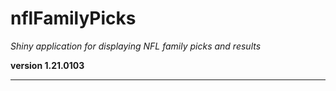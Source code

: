 # nflFamilyPicks

*Shiny application for displaying NFL family picks and results*

**version 1.21.0103**

----------
